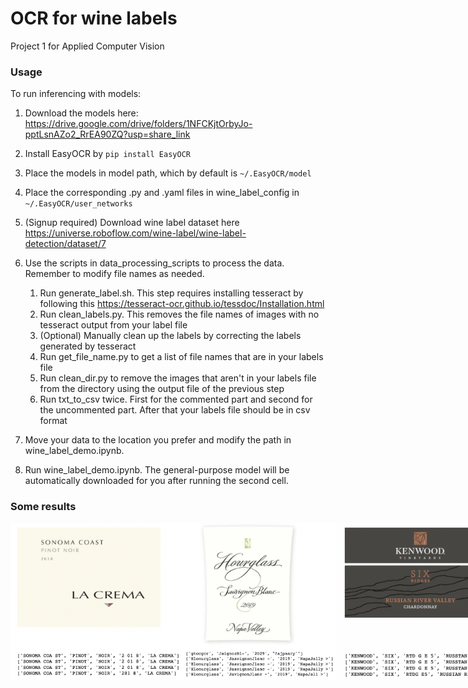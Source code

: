 # OCR for wine labels
Project 1 for Applied Computer Vision

### Usage
To run inferencing with models:
1. Download the models here: https://drive.google.com/drive/folders/1NFCKjtOrbyJo-pptLsnAZo2_RrEA90ZQ?usp=share_link
2. Install EasyOCR by `pip install EasyOCR`
3. Place the models in model path, which by default is `~/.EasyOCR/model`
4. Place the corresponding .py and .yaml files in wine_label_config in `~/.EasyOCR/user_networks`
5. (Signup required) Download wine label dataset here https://universe.roboflow.com/wine-label/wine-label-detection/dataset/7
6. Use the scripts in data_processing_scripts to process the data. Remember to modify file names as needed.

    1. Run generate_label.sh. This step requires installing tesseract by following this https://tesseract-ocr.github.io/tessdoc/Installation.html
    2. Run clean_labels.py. This removes the file names of images with no tesseract output from your label file
    3. (Optional) Manually clean up the labels by correcting the labels generated by tesseract
    4. Run get_file_name.py to get a list of file names that are in your labels file
    5. Run clean_dir.py to remove the images that aren't in your labels file from the directory using the output file of the previous step
    6. Run txt_to_csv twice. First for the commented part and second for the uncommented part. After that your labels file should be in csv format
7. Move your data to the location you prefer and modify the path in wine_label_demo.ipynb.
8. Run wine_label_demo.ipynb. The general-purpose model will be automatically downloaded for you after running the second cell.

### Some results
<div style="display:flex;">
 <img src="https://github.com/harry881218/wine_label_OCR/blob/main/1.png" height='250'>
 <img src="https://github.com/harry881218/wine_label_OCR/blob/main/2.png" height='250'>
 <img src="https://github.com/harry881218/wine_label_OCR/blob/main/3.png" height='250'>
 <img src="https://github.com/harry881218/wine_label_OCR/blob/main/5.png" height='250'>
 <img src="https://github.com/harry881218/wine_label_OCR/blob/main/6.png" height='250'>
 </div>
